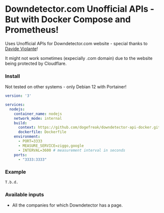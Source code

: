 # Downdetector.com Unofficial APIs - But with Docker Compose and Prometheus!

Uses Unofficial APIs for Downdetector.com website - special thanks to [Davide Violante](https://github.com/DavideViolante/)!

It might not work sometimes (expecially .com domain) due to the website being protected by Cloudflare.

### Install
Not tested on other systems - only Debian 12 with Portainer!
```yml
version: '3'

services:
  nodejs:
    container_name: nodejs
    network_mode: internal
    build:
      context: https://github.com/dogefreak/downdetector-api-docker.git
      dockerfile: Dockerfile
    environment:
      - PORT=3333
      - MEASURE_SERVICE=ziggo,google
      - INTERVAL=3600 # measurement interval in seconds 
    ports:
      - "3333:3333"
```

### Example
```
T.b.d.
```

### Available inputs
- All the companies for which Downdetector has a page. 

